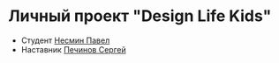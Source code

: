 # Личный проект "Design Life Kids"

* Студент [Несмин Павел](https://t.me/TNPC1)
* Наставник [Печинов Сергей](https://t.me/SergeyPechinov)
